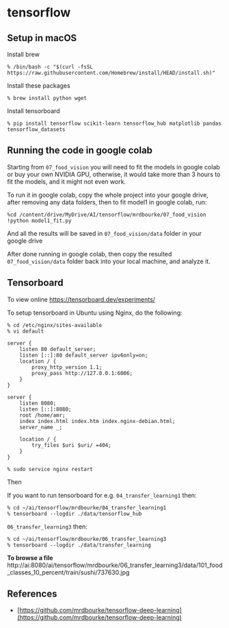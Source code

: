 # tensorflow

## Setup in macOS

Install brew

```
% /bin/bash -c "$(curl -fsSL https://raw.githubusercontent.com/Homebrew/install/HEAD/install.sh)"
```

Install these packages

```
% brew install python wget
```

Install tensorboard

```
% pip install tensorflow scikit-learn tensorflow_hub matplotlib pandas tensorflow_datasets
```

## Running the code in google colab

Starting from `07_food_vision` you will need to fit the models in google colab or buy your own NVIDIA GPU, otherwise, it would take more than 3 hours to fit the models, and it might not even work.

To run it in google colab, copy the whole project into your google drive, after removing any data folders, then to fit model1 in google colab, run:

```
%cd /content/drive/MyDrive/AI/tensorflow/mrdbourke/07_food_vision
!python model1_fit.py
```

And all the results will be saved in `07_food_vision/data` folder in your google drive

After done running in google colab, then copy the resulted `07_food_vision/data` folder back into your local machine, and analyze it.

## Tensorboard

To view online https://tensorboard.dev/experiments/

To setup tensorboard in Ubuntu using Nginx, do the following:

```
% cd /etc/nginx/sites-available 
% vi default
```

```
server {
    listen 80 default_server;
    listen [::]:80 default_server ipv6only=on;
    location / {
        proxy_http_version 1.1;
        proxy_pass http://127.0.0.1:6006;
    }
}

server {
    listen 8080;
    listen [::]:8080;
    root /home/amr;
    index index.html index.htm index.nginx-debian.html;
    server_name _;

    location / {
        try_files $uri $uri/ =404;
    }
}
```

```
% sudo service nginx restart 
```

Then

If you want to run tensorboard for e.g. 
`04_transfer_learning1` then:

```
% cd ~/ai/tensorflow/mrdbourke/04_transfer_learning1 
% tensorboard --logdir ./data/tensorflow_hub
```

`06_transfer_learning3` then:

```
% cd ~/ai/tensorflow/mrdbourke/06_transfer_learning3
% tensorboard --logdir ./data/transfer_learning
```

**To browse a file**
http://ai:8080/ai/tensorflow/mrdbourke/06_transfer_learning3/data/101_food_classes_10_percent/train/sushi/737630.jpg

## References
* [https://github.com/mrdbourke/tensorflow-deep-learning](https://github.com/mrdbourke/tensorflow-deep-learning)


